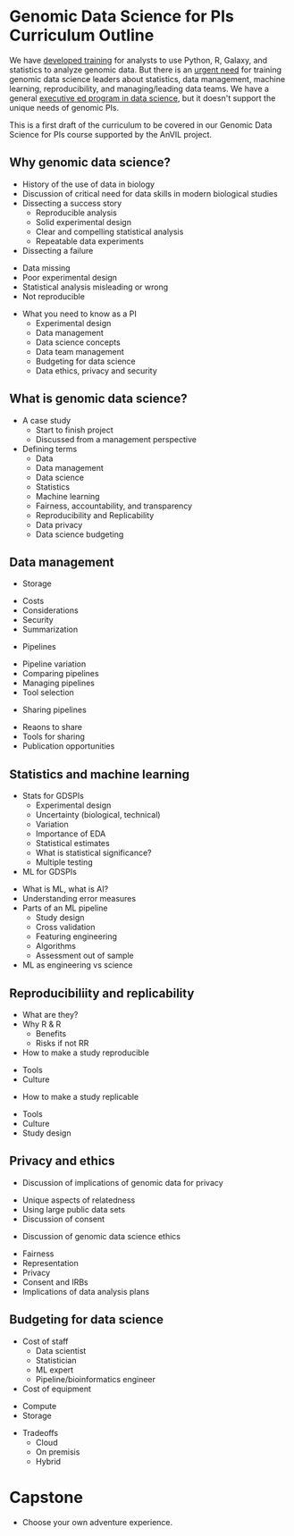 # Genomic Data Science for PIs Curriculum Outline


We have [developed training](https://www.coursera.org/specializations/genomic-data-science) for analysts to use Python, R, Galaxy, and statistics to analyze genomic data. But there is an [urgent need](https://simplystatistics.tumblr.com/post/21914291274/people-in-positions-of-power-that-dont-understand) for training genomic data science leaders about statistics, data management, machine learning, reproducibility, and managing/leading data teams. We have a general [executive ed program in data science](https://www.coursera.org/specializations/executive-data-science), but it doesn't support the unique needs of genomic PIs. 

This is a first draft of the curriculum to be covered in our Genomic Data Science for PIs course supported by the AnVIL project. 


## Why genomic data science?

* History of the use of data in biology
* Discussion of critical need for data skills in modern biological studies
* Dissecting a success story
  - Reproducible analysis
  - Solid experimental design
  - Clear and compelling statistical analysis
  - Repeatable data experiments
 * Dissecting a failure 
  - Data missing 
  - Poor experimental design
  - Statistical analysis misleading or wrong
  - Not reproducible
* What you need to know as a PI
  - Experimental design
  - Data management
  - Data science concepts
  - Data team management
  - Budgeting for data science 
  - Data ethics, privacy and security 

## What is genomic data science?

* A case study
  - Start to finish project
  - Discussed from a management perspective 
* Defining terms
  - Data 
  - Data management
  - Data science
  - Statistics
  - Machine learning
  - Fairness, accountability, and transparency
  - Reproducibility and Replicability 
  - Data privacy
  - Data science budgeting 
 
 
 ## Data management
 
 * Storage
  - Costs
  - Considerations
  - Security
  - Summarization 
 * Pipelines
  - Pipeline variation
  - Comparing pipelines
  - Managing pipelines
  - Tool selection
 * Sharing pipelines
  - Reaons to share
  - Tools for sharing
  - Publication opportunities
  
  
 ## Statistics and machine learning
   
 * Stats for GDSPIs
   - Experimental design
   - Uncertainty (biological, technical) 
   - Variation
   - Importance of EDA 
   - Statistical estimates
   - What is statistical significance?
   - Multiple testing
 * ML for GDSPIs
  - What is ML, what is AI?
  - Understanding error measures
  - Parts of an ML pipeline
    * Study design
    * Cross validation
    * Featuring engineering
    * Algorithms
    * Assessment out of sample
  - ML as engineering vs science
  
 ## Reproducibiliity and replicability
 
 * What are they?
 * Why R & R 
   - Benefits
   - Risks if not RR
 * How to make a study reproducible
  - Tools
  - Culture
 * How to make a study replicable
  - Tools
  - Culture
  - Study design
  
 ## Privacy and ethics
 
 * Discussion of implications of genomic data for privacy
  - Unique aspects of relatedness 
  - Using large public data sets
  - Discussion of consent
 * Discussion of genomic data science ethics
  - Fairness
  - Representation
  - Privacy
  - Consent and IRBs
  - Implications of data analysis plans
  
  ## Budgeting for data science
  
  * Cost of staff
    - Data scientist
    - Statistician
    - ML expert
    - Pipeline/bioinformatics engineer
  * Cost of equipment
   - Compute
   - Storage
  * Tradeoffs
    - Cloud 
    - On premisis
    - Hybrid
  
# Capstone

* Choose your own adventure experience. 
  
  
  

